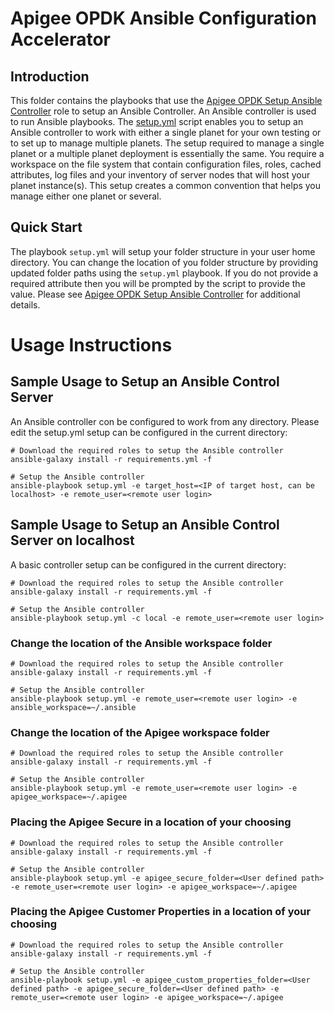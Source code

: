# Apigee OPDK Ansible Configuration Accelerator

## Introduction
This folder contains the playbooks that use the [Apigee OPDK Setup Ansible Controller](https://github.com/carlosfrias/apigee-opdk-setup-ansible-controller) 
role to setup an Ansible Controller. An Ansible controller is used to run Ansible playbooks. The
[setup.yml](setup.yml) script enables you to setup an Ansible controller to work with either a single
planet for your own testing or to set up to manage multiple planets. The setup required to manage a
single planet or a multiple planet deployment is essentially the same. You require a workspace on the
file system that contain configuration files, roles, cached attributes, log files and your inventory 
of server nodes that will host your planet instance(s). This setup creates a common convention that 
helps you manage either one planet or several.  

## Quick Start
The playbook `setup.yml` will setup your folder structure in your user home directory. You can change
the location of you folder structure by providing updated folder paths using the `setup.yml` playbook. 
If you do not provide a required attribute then you will be prompted by the script to provide the 
value. Please see 
[Apigee OPDK Setup Ansible Controller](https://github.com/carlosfrias/apigee-opdk-setup-ansible-controller) 
for additional details.

# Usage Instructions

## Sample Usage to Setup an Ansible Control Server 

An Ansible controller con be configured to work from any directory. Please edit the setup.yml setup can be configured in the current directory: 

    # Download the required roles to setup the Ansible controller
    ansible-galaxy install -r requirements.yml -f
    
    # Setup the Ansible controller
    ansible-playbook setup.yml -e target_host=<IP of target host, can be localhost> -e remote_user=<remote user login>

## Sample Usage to Setup an Ansible Control Server on localhost

A basic controller setup can be configured in the current directory: 

    # Download the required roles to setup the Ansible controller
    ansible-galaxy install -r requirements.yml -f
    
    # Setup the Ansible controller
    ansible-playbook setup.yml -c local -e remote_user=<remote user login>

### Change the location of the Ansible workspace folder
   
    # Download the required roles to setup the Ansible controller
    ansible-galaxy install -r requirements.yml -f
    
    # Setup the Ansible controller
    ansible-playbook setup.yml -e remote_user=<remote user login> -e ansible_workspace=~/.ansible
    
### Change the location of the Apigee workspace folder
   
    # Download the required roles to setup the Ansible controller
    ansible-galaxy install -r requirements.yml -f
    
    # Setup the Ansible controller
    ansible-playbook setup.yml -e remote_user=<remote user login> -e apigee_workspace=~/.apigee
    
### Placing the Apigee Secure in a location of your choosing
   
    # Download the required roles to setup the Ansible controller
    ansible-galaxy install -r requirements.yml -f
    
    # Setup the Ansible controller
    ansible-playbook setup.yml -e apigee_secure_folder=<User defined path> -e remote_user=<remote user login> -e apigee_workspace=~/.apigee
    
### Placing the Apigee Customer Properties in a location of your choosing
   
    # Download the required roles to setup the Ansible controller
    ansible-galaxy install -r requirements.yml -f
    
    # Setup the Ansible controller
    ansible-playbook setup.yml -e apigee_custom_properties_folder=<User defined path> -e apigee_secure_folder=<User defined path> -e remote_user=<remote user login> -e apigee_workspace=~/.apigee
    